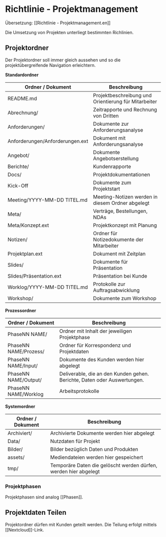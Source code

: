 # Richtlinie - Projektmanagement
Übersetzung: [[Richtlinie - Projektmanagement.en]]

Die Umsetzung von Projekten unterliegt bestimmten Richlinien.

## Projektordner

Der Projektordner soll immer gleich aussehen und so die projektübergreifende Navigation erleichtern.

**Standardordner**

| Ordner / Dokument               | Beschreibung                                         |
| ------------------------------- | ---------------------------------------------------- |
| README.md                       | Projektbeschreibung und Orientierung für Mitarbeiter |
| Abrechnung/                     | Zeitrapporte und Rechnung von Dritten                |
| Anforderungen/                  | Dokumente zur Anforderungsanalyse                    |
| Anforderungen/Anforderungen.ext | Dokument mit Anforderungsanalyse                     |
| Angebot/                        | Dokumente Angebotserstellung                         |
| Berichte/                       | Kundenrapporte                                       |
| Docs/                           | Projektdokumentationen                               |
| Kick-Off                        | Dokumente zum Projektstart                           |
| Meeting/YYYY-MM-DD TITEL.md     | Meeting-Notizen werden in diesem Ordner abgelegt     |
| Meta/                           | Verträge, Bestellungen, NDAs                         |
| Meta/Konzept.ext                | Projektkonzept mit Planung                           |
| Notizen/                        | Ordner für Notizedokumente der Mitarbeiter           |
| Projektplan.ext                 | Dokument mit Zeitplan                                |
| Slides/                         | Dokumente für Präsentation                           |
| Slides/Präsentation.ext         | Präsentation bei Kunde                               |
| Worklog/YYYY-MM-DD TITEL.md     | Protokolle zur Auftragsabwicklung                    |
| Workshop/                       | Dokumente zum Workshop                               |

**Prozessordner**

| Ordner / Dokument     | Beschreibung                                                             |
| --------------------- | ------------------------------------------------------------------------ |
| PhaseNN NAME/         | Ordner mit Inhalt der jeweiligen Projektphase                            |
| PhaseNN NAME/Prozess/ | Ordner für Korrespondenz und Projektdaten                                |
| PhaseNN NAME/Input/   | Dokumente des Kunden werden hier abgelegt                                |
| PhaseNN NAME/Output/  | Deliverable, die an den Kunden gehen. Berichte, Daten oder Auswertungen. |
| PhaseNN NAME/Worklog  | Arbeitsprotokolle                                                        |

**Systemordner**

| Ordner / Dokument | Beschreibung                                                     |
| ----------------- | ---------------------------------------------------------------- |
| Archiviert/       | Archivierte Dokumente werden hier abgelegt                       |
| Data/             | Nutzdaten für Projekt                                            |
| Bilder/           | Bilder bezüglich Daten und Produkten                             |
| assets/           | Mediendateien werden hier gespeichert                            |
| tmp/              | Temporäre Daten die gelöscht werden dürfen, werden hier abgelegt |

### Projektphasen

Projektphasen sind analog [[Phasen]].

## Projektdaten Teilen

Projektordner dürfen mit Kunden geteilt werden. Die Teilung erfolgt mittels [[Nextcloud]]-Link.
